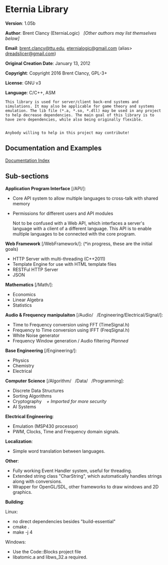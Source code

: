 # Eternia Library #

**Version**: 1.05b

**Author**: Brent Clancy (EterniaLogic) &nbsp;&nbsp;*[Other authors may list themselves below]*

**Email**: brent.clancy@ttu.edu, eternialogic@gmail.com (alias> dreadslicer@gmail.com)

**Original Creation Date**: January 13, 2012

**Copyright**: Copyright 2016 Brent Clancy, GPL-3+

**License**: GNU v3

**Language**: C/C++, ASM

	This library is used for server/client back-end systems and simulations. It may also be applicable for game theory and systems emulation. The lib file (*.a, *.so, *.dll) may be used in any project to help decrease dependencies. The main goal of this library is to have zero dependencies, while also being originally flexible.


	Anybody willing to help in this project may contribute!

Documentation and Examples
--------------------------
[Documentation Index](https://github.com/EterniaLogic/EterniaLibrary/blob/master/doc/index.md "Documentation Index")

Sub-sections
------------

**Application Program Interface** [/API/]:

- Core API system to allow multiple languages to cross-talk with shared memory
- Permissions for different users and API modules
	
	Not to be confused with a Web API, which interfaces a server's language with a client of a different language. This API is to enable multiple languages to be connected with the core program.

**Web Framework** [/WebFramework/]: (*in progress, these are the initial goals)

- HTTP Server with multi-threading (C++2011)
- Template Engine for use with HTML template files
- RESTFul HTTP Server
- JSON

**Mathematics** [/Math/]:

  - Economics
  - Linear Algebra
  - Statistics

**Audio & Frequency manipulaiton** [/Audio/&nbsp;&nbsp;&nbsp;/Engineering/Electrical/Signal/]:

  - Time to Frequency conversion using FFT (TimeSignal.h)
  - Frequency to Time conversion using IFFT (FreqSignal.h)
  - White Noise generator
  - Frequency Window generation / Audio filtering *Planned*


**Base Engineering** [/Engineering/]:

- Physics
- Chemistry
- Electrical

**Computer Science** [/Algorithm/&nbsp;&nbsp;&nbsp;/Data/&nbsp;&nbsp;&nbsp;/Programming]:

   - Discrete Data Structures
   - Sorting Algorithms
   - Cryptography&nbsp;&nbsp;&nbsp;&nbsp;*+ Imported for more security*
   - AI Systems

**Electrical Engineering**:

   - Emulation (MSP430 processor)
   - PWM, Clocks, Time and Frequency domain signals.

**Localization**:

   - Simple word translation between languages.

**Other**:

   - Fully working Event Handler system, useful for threading.
   - Extended string class "CharString", which automatically handles strings along with conversions.
   - Wrapper for OpenGL/SDL, other frameworks to draw windows and 2D graphics.

	
**Building**:

Linux:
- no direct dependencies besides "build-essential"
- cmake .
- make -j 4

Windows:
- Use the Code::Blocks project file
- libatomic.a and libws_32.a required.
